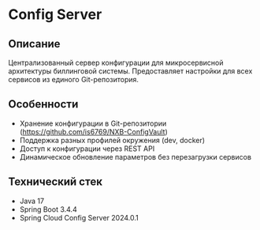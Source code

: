 # Config Server

## Описание
Централизованный сервер конфигурации для микросервисной архитектуры биллинговой системы. Предоставляет настройки для всех сервисов из единого Git-репозитория.

## Особенности
- Хранение конфигурации в Git-репозитории (https://github.com/is6769/NXB-ConfigVault)
- Поддержка разных профилей окружения (dev, docker)
- Доступ к конфигурации через REST API
- Динамическое обновление параметров без перезагрузки сервисов

## Технический стек
- Java 17
- Spring Boot 3.4.4
- Spring Cloud Config Server 2024.0.1
